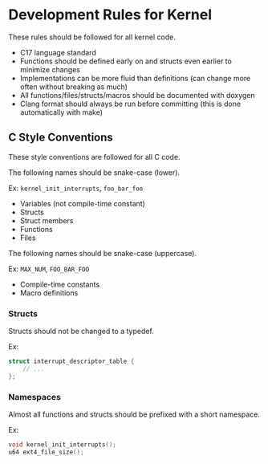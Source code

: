 # Development Rules for Kernel

These rules should be followed for all kernel code.

* C17 language standard
* Functions should be defined early on and structs even earlier to minimize changes
* Implementations can be more fluid than definitions (can change more often without breaking as much)
* All functions/files/structs/macros should be documented with doxygen
* Clang format should always be run before committing (this is done automatically with make)

## C Style Conventions

These style conventions are followed for all C code.

The following names should be snake-case (lower).

Ex: `kernel_init_interrupts`, `foo_bar_foo`

* Variables (not compile-time constant)
* Structs
* Struct members
* Functions
* Files

The following names should be snake-case (uppercase).

Ex: `MAX_NUM`, `FOO_BAR_FOO`

* Compile-time constants
* Macro definitions

### Structs

Structs should not be changed to a typedef.

Ex:

```c
struct interrupt_descriptor_table {
    // ...
};
```

### Namespaces

Almost all functions and structs should be prefixed with a short namespace.

Ex:

```c
void kernel_init_interrupts();
u64 ext4_file_size();
```


